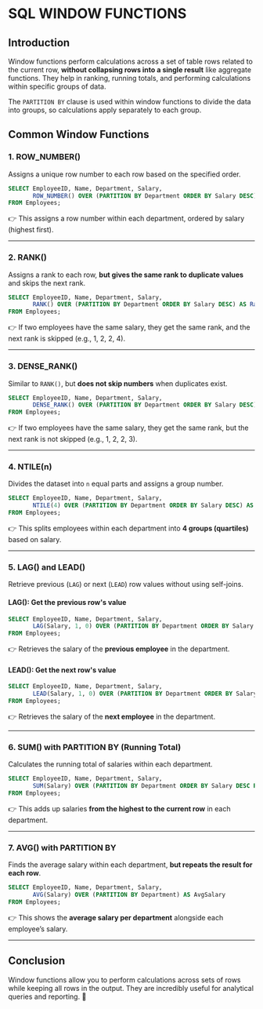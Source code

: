 # SQL WINDOW FUNCTIONS

## Introduction
Window functions perform calculations across a set of table rows related to the current row, **without collapsing rows into a single result** like aggregate functions. They help in ranking, running totals, and performing calculations within specific groups of data.

The `PARTITION BY` clause is used within window functions to divide the data into groups, so calculations apply separately to each group.

## Common Window Functions

### 1. ROW_NUMBER()
Assigns a unique row number to each row based on the specified order.

```sql
SELECT EmployeeID, Name, Department, Salary,
       ROW_NUMBER() OVER (PARTITION BY Department ORDER BY Salary DESC) AS RowNum
FROM Employees;
```

👉 This assigns a row number within each department, ordered by salary (highest first).

---

### 2. RANK()
Assigns a rank to each row, **but gives the same rank to duplicate values** and skips the next rank.

```sql
SELECT EmployeeID, Name, Department, Salary,
       RANK() OVER (PARTITION BY Department ORDER BY Salary DESC) AS Rank
FROM Employees;
```

👉 If two employees have the same salary, they get the same rank, and the next rank is skipped (e.g., 1, 2, 2, 4).

---

### 3. DENSE_RANK()
Similar to `RANK()`, but **does not skip numbers** when duplicates exist.

```sql
SELECT EmployeeID, Name, Department, Salary,
       DENSE_RANK() OVER (PARTITION BY Department ORDER BY Salary DESC) AS DenseRank
FROM Employees;
```

👉 If two employees have the same salary, they get the same rank, but the next rank is not skipped (e.g., 1, 2, 2, 3).

---

### 4. NTILE(n)
Divides the dataset into `n` equal parts and assigns a group number.

```sql
SELECT EmployeeID, Name, Department, Salary,
       NTILE(4) OVER (PARTITION BY Department ORDER BY Salary DESC) AS Quartile
FROM Employees;
```

👉 This splits employees within each department into **4 groups (quartiles)** based on salary.

---

### 5. LAG() and LEAD()
Retrieve previous (`LAG`) or next (`LEAD`) row values without using self-joins.

#### LAG(): Get the previous row's value
```sql
SELECT EmployeeID, Name, Department, Salary,
       LAG(Salary, 1, 0) OVER (PARTITION BY Department ORDER BY Salary DESC) AS PrevSalary
FROM Employees;
```

👉 Retrieves the salary of the **previous employee** in the department.

#### LEAD(): Get the next row's value
```sql
SELECT EmployeeID, Name, Department, Salary,
       LEAD(Salary, 1, 0) OVER (PARTITION BY Department ORDER BY Salary DESC) AS NextSalary
FROM Employees;
```

👉 Retrieves the salary of the **next employee** in the department.

---

### 6. SUM() with PARTITION BY (Running Total)
Calculates the running total of salaries within each department.

```sql
SELECT EmployeeID, Name, Department, Salary,
       SUM(Salary) OVER (PARTITION BY Department ORDER BY Salary DESC ROWS BETWEEN UNBOUNDED PRECEDING AND CURRENT ROW) AS RunningTotal
FROM Employees;
```

👉 This adds up salaries **from the highest to the current row** in each department.

---

### 7. AVG() with PARTITION BY
Finds the average salary within each department, **but repeats the result for each row**.

```sql
SELECT EmployeeID, Name, Department, Salary,
       AVG(Salary) OVER (PARTITION BY Department) AS AvgSalary
FROM Employees;
```

👉 This shows the **average salary per department** alongside each employee’s salary.

---

## Conclusion
Window functions allow you to perform calculations across sets of rows while keeping all rows in the output. They are incredibly useful for analytical queries and reporting. 🚀
